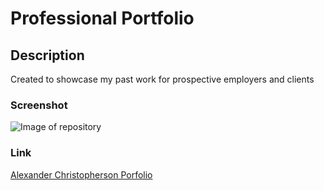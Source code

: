 # Professional Portfolio

## Description
Created to showcase my past work for prospective employers and clients 

### Screenshot

![Image of repository](./assets/images/PortfolioScreenCapture.png)

### Link

[Alexander Christopherson Porfolio](https://albenchris.github.io/alexanderchristopherson/)
